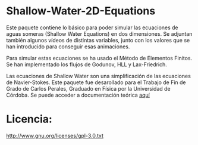 # Shallow-Water-2D-Equations #

Este paquete contiene lo básico para poder simular las ecuaciones de aguas someras (Shallow Water Equations) en dos dimensiones. Se adjuntan también algunos vídeos de distintas variables, junto con los valores que se han introducido para conseguir esas animaciones.

Para simular estas ecuaciones se ha usado el Método de Elementos Finitos. Se han implementado los flujos de Godunov, HLL y Lax-Friedrich.

Las ecuaciones de Shallow Water son una simplificación de las ecuaciones de Navier-Stokes. Este paquete fue desarollado para el Trabajo de Fin de Grado de Carlos Perales, Graduado en Física por la Universidad de Córdoba. Se puede acceder a documentación teórica [aquí](http://es.slideshare.net/CarlosPerales/estudio-y-simulacin-numrica-de-las-ecuaciones-de-aguas-someras)

# Licencia:

http://www.gnu.org/licenses/gpl-3.0.txt
